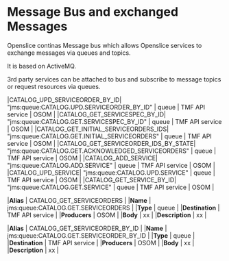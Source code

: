 # Message Bus and exchanged Messages

Openslice continas Message bus which allows Openslice services to exchange messages via queues and topics.

It is based on ActiveMQ.

3rd party services can be attached to bus and subscribe to message topics or request resources via queues.


|CATALOG_UPD_SERVICEORDER_BY_ID| "jms:queue:CATALOG.UPD.SERVICEORDER_BY_ID" | queue | TMF API service | OSOM |
|CATALOG_GET_SERVICESPEC_BY_ID| "jms:queue:CATALOG.GET.SERVICESPEC_BY_ID" | queue | TMF API service | OSOM |
|CATALOG_GET_INITIAL_SERVICEORDERS_IDS| "jms:queue:CATALOG.GET.INITIAL_SERVICEORDERS" | queue | TMF API service | OSOM |
|CATALOG_GET_SERVICEORDER_IDS_BY_STATE| "jms:queue:CATALOG.GET.ACKNOWLEDGED_SERVICEORDERS" | queue | TMF API service | OSOM |
|CATALOG_ADD_SERVICE| "jms:queue:CATALOG.ADD.SERVICE" | queue | TMF API service | OSOM |
|CATALOG_UPD_SERVICE| "jms:queue:CATALOG.UPD.SERVICE" | queue | TMF API service | OSOM |
|CATALOG_GET_SERVICE_BY_ID| "jms:queue:CATALOG.GET.SERVICE" | queue | TMF API service | OSOM |


|**Alias** |  CATALOG_GET_SERVICEORDERS  |
|**Name** |  jms:queue:CATALOG.GET.SERVICEORDERS  |
|**Type** | queue  |
|**Destination** |   TMF API service |
|**Producers** | OSOM |
|**Body** |  xx |
|**Description** |   xx |


|**Alias** |  CATALOG_GET_SERVICEORDER_BY_ID  |
|**Name** |  jms:queue:CATALOG.GET.SERVICEORDER_BY_ID  |
|**Type** | queue  |
|**Destination** |   TMF API service |
|**Producers** | OSOM |
|**Body** |  xx |
|**Description** |   xx |




